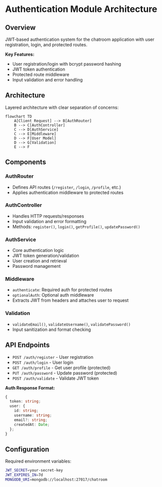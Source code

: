 # Authentication Module Architecture

## Overview

JWT-based authentication system for the chatroom application with user registration, login, and protected routes.

**Key Features:**
- User registration/login with bcrypt password hashing
- JWT token authentication
- Protected route middleware
- Input validation and error handling

## Architecture

Layered architecture with clear separation of concerns:

```mermaid
flowchart TD
    A[Client Request] --> B[AuthRouter]
    B --> C[AuthController]
    C --> D[AuthService]
    C --> E[Middleware]
    D --> F[User Model]
    D --> G[Validation]
    E --> F
```

## Components

### AuthRouter
- Defines API routes (`/register`, `/login`, `/profile`, etc.)
- Applies authentication middleware to protected routes

### AuthController  
- Handles HTTP requests/responses
- Input validation and error formatting
- Methods: `register()`, `login()`, `getProfile()`, `updatePassword()`

### AuthService
- Core authentication logic
- JWT token generation/validation
- User creation and retrieval
- Password management

### Middleware
- `authenticate`: Required auth for protected routes
- `optionalAuth`: Optional auth middleware  
- Extracts JWT from headers and attaches user to request

### Validation
- `validateEmail()`, `validateUsername()`, `validatePassword()`
- Input sanitization and format checking

## API Endpoints

- `POST /auth/register` - User registration
- `POST /auth/login` - User login  
- `GET /auth/profile` - Get user profile (protected)
- `PUT /auth/password` - Update password (protected)
- `POST /auth/validate` - Validate JWT token

**Auth Response Format:**
```typescript
{
  token: string;
  user: {
    id: string;
    username: string;
    email?: string;
    createdAt: Date;
  };
}
```

## Configuration

Required environment variables:
```bash
JWT_SECRET=your-secret-key
JWT_EXPIRES_IN=7d
MONGODB_URI=mongodb://localhost:27017/chatroom
```
